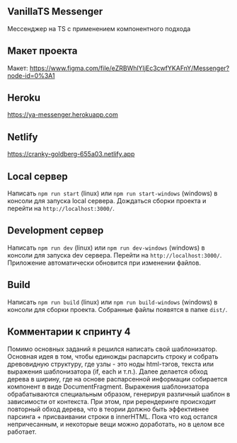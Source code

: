 ## VanillaTS Messenger

Мессенджер на TS с применением компонентного подхода

## Макет проекта

Макет: https://www.figma.com/file/eZRBWhlYIjEc3cwfYKAFnY/Messenger?node-id=0%3A1

## Heroku

https://ya-messenger.herokuapp.com

## Netlify

https://cranky-goldberg-655a03.netlify.app

## Local сервер

Написать `npm run start` (linux) или `npm run start-windows` (windows) в консоли для запуска local сервера. Дождаться сборки проекта и перейти на `http://localhost:3000/`.

## Development сервер

Написать `npm run dev` (linux) или `npm run dev-windows` (windows) в консоли для запуска dev сервера. Перейти на `http://localhost:3000/`. Приложение автоматически обновится при изменении файлов.

## Build

Написать `npm run build` (linux) или `npm run build-windows` (windows) в консоли для сборки проекта. Собранные файлы появятся в папке `dist/`.

## Комментарии к спринту 4

Помимо основных заданий я решился написать свой шаблонизатор. Основная идея в том, чтобы единожды распарсить строку и собрать древовидную структуру, где узлы - это ноды html-тэгов, текста или выражения шаблонизатора (if, each и т.п.). Далее делается обход дерева в ширину, где на основе распарсенной информации собирается компонент в виде DocumentFragment. Выражения шаблонизатора обрабатываются специальным образом, генерируя различный шаблон в зависимости от контекста. При этом, при ререндеринге происходит повторный обход дерева, что в теории должно быть эффективнее парсинга + присваивании строки в innerHTML. Пока что код остался непричесанным, и некоторые вещи можно доработать, но в целом все работает.
